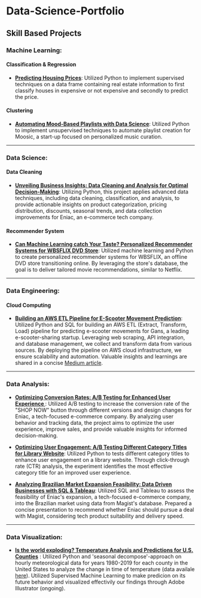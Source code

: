 # Data-Science-Portfolio #

## Skill Based Projects ##

### Machine Learning:

#### Classification & Regression
* __[Predicting Housing Prices](https://github.com/ginkof/Data-Science-Portfolio/tree/main/Machine%20Learning/Classification%20&%20Regression/Predicting%20Housing%20Prices)__: Utilized Python to implement supervised techniques on a data frame containing real estate information to first classify houses in expensive or not expensive and secondly to predict the price.


#### Clustering
* __[Automating Mood-Based Playlists with Data Science](https://github.com/ginkof/Data-Science-Portfolio/tree/main/Machine%20Learning/Can%20Machine%20Learning%20catch%20Your%20Taste%3F%20Personalized%20Recommender%20Systems%20for%20WBSFLIX%20DVD%20Store)__: Utilized Python to implement unsupervised techniques to automate playlist creation for Moosic, a start-up focused on personalized music curation.

----
### Data Science:

#### Data Cleaning
* __[Unveiling Business Insights: Data Cleaning and Analysis for Optimal Decision-Making](https://github.com/ginkof/Data-Science-Portfolio/tree/main/Data%20Science/Unveiling%20Business%20Insights:%20Data%20Cleaning%20and%20Analysis%20for%20Optimal%20Decision%20Making)__: Utilizing Python, this project applies advanced data techniques, including data cleaning, classification, and analysis, to provide actionable insights on product categorization, pricing distribution, discounts, seasonal trends, and data collection improvements for Eniac, an e-commerce tech company.

#### Recommender System
* __[Can Machine Learning catch Your Taste? Personalized Recommender Systems for WBSFLIX DVD Store](https://github.com/ginkof/Data-Science-Portfolio/tree/main/Machine%20Learning/Can%20Machine%20Learning%20catch%20Your%20Taste%3F%20Personalized%20Recommender%20Systems%20for%20WBSFLIX%20DVD%20Store)__: 
Utilized machine learning and Python to create personalized recommender systems for WBSFLIX, an offline DVD store transitioning online. By leveraging the store's database, the goal is to deliver tailored movie recommendations, similar to Netflix.

----
### Data Engineering:

#### Cloud Computing
* __[Building an AWS ETL Pipeline for E-Scooter Movement Prediction](https://github.com/ginkof/Data-Science-Portfolio/tree/main/Data%20Engineering%20/Cloud%20Computing/Building%20an%20AWS%20ETL%20Pipeline%20for%20E-Scooter%20Movement%20Prediction)__: Utilized Python and SQL for building an AWS ETL (Extract, Transform, Load) pipeline for predicting e-scooter movements for Gans, a leading e-scooter-sharing startup. Leveraging web scraping, API integration, and database management, we collect and transform data from various sources. By deploying the pipeline on AWS cloud infrastructure, we ensure scalability and automation. Valuable insights and learnings are shared in a concise [Medium article](https://medium.com/@gian.inkof/data-pipelines-on-the-cloud-or-what-it-actually-means-to-extract-transform-and-load-etl-data-1ad23cd2bb6).

----
### Data Analysis:
* __[Optimizing Conversion Rates: A/B Testing for Enhanced User Experience
](https://github.com/ginkof/Data-Science-Portfolio/tree/main/Data%20Analysis%20/Optimizing%20Conversion%20Rates%3A%20A-B%20Testing%20for%20Enhanced%20User%20Experience)__: Utilized A/B testing to increase the conversion rate of the "SHOP NOW" button through different versions and design changes for Eniac, a tech-focused e-commerce company. By analyzing user behavior and tracking data, the project aims to optimize the user experience, improve sales, and provide valuable insights for informed decision-making.

* __[Optimizing User Engagement: A/B Testing Different Category Titles for Library Website](https://github.com/ginkof/Data-Science-Portfolio/tree/main/Data%20Analysis%20/Optimizing%20User%20Engagement%3A%20A-B%20Testing%20Different%20Category%20Titles%20for%20Library%20Website)__: Utilized Python to tests different category titles to enhance user engagement on a library website. Through click-through rate (CTR) analysis, the experiment identifies the most effective category title for an improved user experience.

* __[Analyzing Brazilian Market Expansion Feasibility:  Data Driven Businesses with SQL & Tableau](https://github.com/ginkof/Data-Science-Portfolio/tree/main/Data%20Analysis%20/Analyzing%20Brazilian%20Market%20Expansion%20Feasibility:%20%20Data%20Driven%20Businesses%20with%20SQL%20&%20Tableau)__:  Utilized SQL and Tableau to assess the feasibility of Eniac's expansion, a tech-focused e-commerce company, into the Brazilian market using data from Magist's database. Prepared a concise presentation to recommend whether Eniac should pursue a deal with Magist, considering tech product suitability and delivery speed.

----
### Data Visualization:

* __[Is the world exploding? Temperature Analysis and Predictions for U.S. Counties](https://github.com/ginkof/Data-Science-Portfolio/tree/main/Data%20Visualization/Is%20the%20world%20exploding%3F%20Temperature%20Analysis%20and%20Predictions%20for%20U.S.%20Counties)__ : Utilized Python and 'seasonal decompose'-approach on hourly meteorological data for years 1980-2019 for each county in the United States to analyze the change in time of temperature (data availale [here](https://www.osti.gov/biblio/1960548)). Utilized Supervised Machine Learning to make predicion on its future behavior and visualized effectivily our findings through Adobe Illustrator (ongoing).
